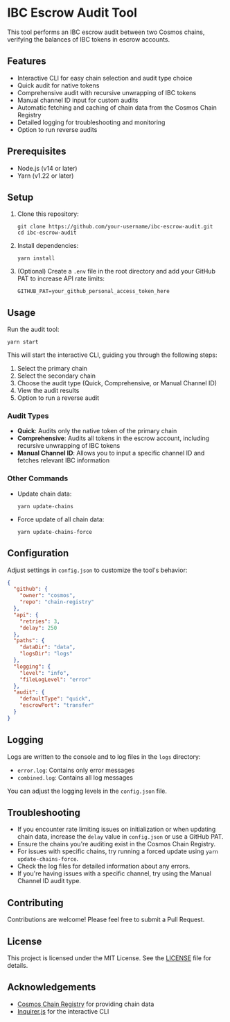 # IBC Escrow Audit Tool

This tool performs an IBC escrow audit between two Cosmos chains, verifying the balances of IBC tokens in escrow accounts.

## Features

- Interactive CLI for easy chain selection and audit type choice
- Quick audit for native tokens
- Comprehensive audit with recursive unwrapping of IBC tokens
- Manual channel ID input for custom audits
- Automatic fetching and caching of chain data from the Cosmos Chain Registry
- Detailed logging for troubleshooting and monitoring
- Option to run reverse audits

## Prerequisites

- Node.js (v14 or later)
- Yarn (v1.22 or later)

## Setup

1. Clone this repository:

   ```
   git clone https://github.com/your-username/ibc-escrow-audit.git
   cd ibc-escrow-audit
   ```

2. Install dependencies:

   ```
   yarn install
   ```

3. (Optional) Create a `.env` file in the root directory and add your GitHub PAT to increase API rate limits:
   ```
   GITHUB_PAT=your_github_personal_access_token_here
   ```

## Usage

Run the audit tool:

```
yarn start
```

This will start the interactive CLI, guiding you through the following steps:

1. Select the primary chain
2. Select the secondary chain
3. Choose the audit type (Quick, Comprehensive, or Manual Channel ID)
4. View the audit results
5. Option to run a reverse audit

### Audit Types

- **Quick**: Audits only the native token of the primary chain
- **Comprehensive**: Audits all tokens in the escrow account, including recursive unwrapping of IBC tokens
- **Manual Channel ID**: Allows you to input a specific channel ID and fetches relevant IBC information

### Other Commands

- Update chain data:

  ```
  yarn update-chains
  ```

- Force update of all chain data:
  ```
  yarn update-chains-force
  ```

## Configuration

Adjust settings in `config.json` to customize the tool's behavior:

```json
{
  "github": {
    "owner": "cosmos",
    "repo": "chain-registry"
  },
  "api": {
    "retries": 3,
    "delay": 250
  },
  "paths": {
    "dataDir": "data",
    "logsDir": "logs"
  },
  "logging": {
    "level": "info",
    "fileLogLevel": "error"
  },
  "audit": {
    "defaultType": "quick",
    "escrowPort": "transfer"
  }
}
```

## Logging

Logs are written to the console and to log files in the `logs` directory:

- `error.log`: Contains only error messages
- `combined.log`: Contains all log messages

You can adjust the logging levels in the `config.json` file.

## Troubleshooting

- If you encounter rate limiting issues on initialization or when updating chain data, increase the `delay` value in `config.json` or use a GitHub PAT.
- Ensure the chains you're auditing exist in the Cosmos Chain Registry.
- For issues with specific chains, try running a forced update using `yarn update-chains-force`.
- Check the log files for detailed information about any errors.
- If you're having issues with a specific channel, try using the Manual Channel ID audit type.

## Contributing

Contributions are welcome! Please feel free to submit a Pull Request.

## License

This project is licensed under the MIT License. See the [LICENSE](LICENSE) file for details.

## Acknowledgements

- [Cosmos Chain Registry](https://github.com/cosmos/chain-registry) for providing chain data
- [Inquirer.js](https://github.com/SBoudrias/Inquirer.js/) for the interactive CLI
